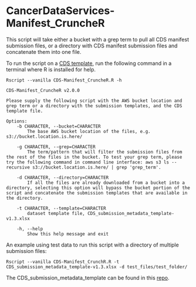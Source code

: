 # CancerDataServices-Manifest_CruncheR
This script will take either a bucket with a grep term to pull all CDS manifest submission files, or a directory with CDS manifest submission files and concatenate them into one file.

To run the script on a [CDS template](https://github.com/CBIIT/cds-model/tree/main/metadata-manifest), run the following command in a terminal where R is installed for help.

```Rscript --vanilla CDS-Manifest_CruncheR.R -h```

```
CDS-Manifest_CruncheR v2.0.0

Please supply the following script with the AWS bucket location and grep term or a directory with the submission templates, and the CDS template file.

Options:
	-b CHARACTER, --bucket=CHARACTER
		The base AWS bucket location of the files, e.g. s3://bucket.location.is.here/

	-g CHARACTER, --grep=CHARACTER
		The term/pattern that will filter the submission files from the rest of the files in the bucket. To test your grep term, please try the following command in command line interface: aws s3 ls --recursive s3://bucket.location.is.here/ | grep 'grep_term'.

	-d CHARACTER, --directory=CHARACTER
		If all the files are already downloaded from a bucket into a directory, selecting this option will bypass the bucket portion of the script and concatenate the submission templates that are available in the directory.

	-t CHARACTER, --template=CHARACTER
		dataset template file, CDS_submission_metadata_template-v1.3.xlsx

	-h, --help
		Show this help message and exit
```

An example using test data to run this script with a directory of multiple submission files:

```
Rscript --vanilla CDS-Manifest_CrunchR.R -t CDS_submission_metadata_template-v1.3.xlsx -d test_files/test_folder/
```

The CDS_submission_metadata_template can be found in this [repo](https://github.com/CBIIT/CancerDataServices-SubmissionValidationR).
